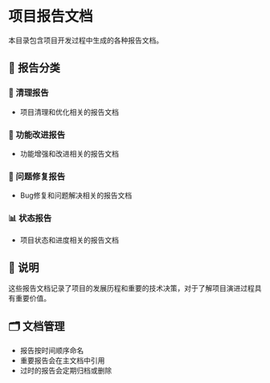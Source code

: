 # 项目报告文档

本目录包含项目开发过程中生成的各种报告文档。

## 📁 报告分类

### 🧹 清理报告
- 项目清理和优化相关的报告文档

### 🔧 功能改进报告
- 功能增强和改进相关的报告文档

### 🐛 问题修复报告
- Bug修复和问题解决相关的报告文档

### 📊 状态报告
- 项目状态和进度相关的报告文档

## 📝 说明

这些报告文档记录了项目的发展历程和重要的技术决策，对于了解项目演进过程具有重要价值。

## 🗂️ 文档管理

- 报告按时间顺序命名
- 重要报告会在主文档中引用
- 过时的报告会定期归档或删除
